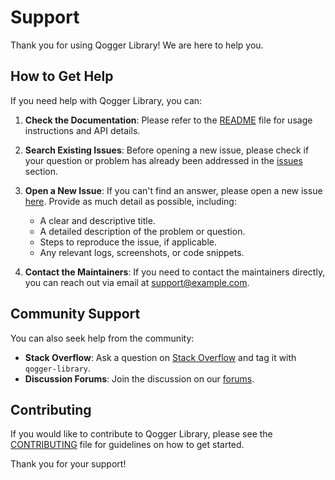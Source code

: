 # Support

Thank you for using Qogger Library! We are here to help you.

## How to Get Help

If you need help with Qogger Library, you can:

1. **Check the Documentation**: Please refer to the [README](README.md) file for usage instructions and API details.

2. **Search Existing Issues**: Before opening a new issue, please check if your question or problem has already been addressed in the [issues](https://github.com/Quantium/Qogger/issues) section.

3. **Open a New Issue**: If you can't find an answer, please open a new issue [here](https://github.com/Quantium/Qogger/issues). Provide as much detail as possible, including:
   - A clear and descriptive title.
   - A detailed description of the problem or question.
   - Steps to reproduce the issue, if applicable.
   - Any relevant logs, screenshots, or code snippets.

4. **Contact the Maintainers**: If you need to contact the maintainers directly, you can reach out via email at [support@example.com](mailto:support@example.com).

## Community Support

You can also seek help from the community:

- **Stack Overflow**: Ask a question on [Stack Overflow](https://stackoverflow.com/) and tag it with `qogger-library`.
- **Discussion Forums**: Join the discussion on our [forums](https://forum.example.com/).

## Contributing

If you would like to contribute to Qogger Library, please see the [CONTRIBUTING](CONTRIBUTING.md) file for guidelines on how to get started.

Thank you for your support!
